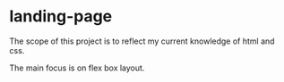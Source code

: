 # landing-page

The scope of this project is to reflect my current knowledge of html and css.

The main focus is on flex box layout.